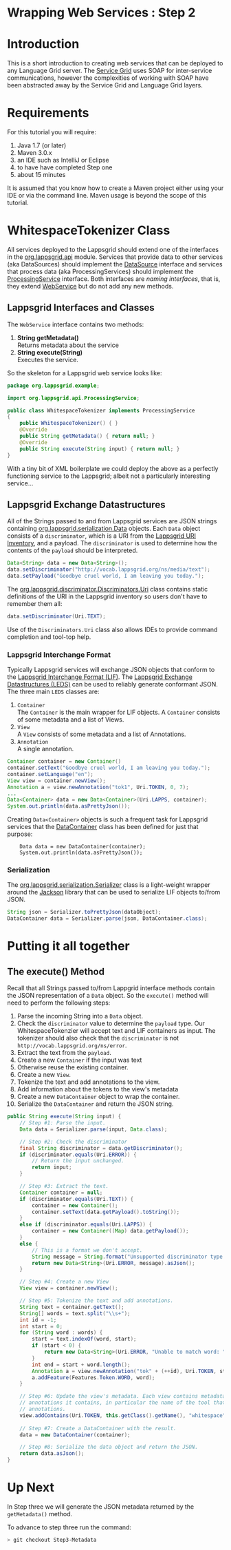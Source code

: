 Wrapping Web Services : Step 2
=====================

# Introduction

This is a short introduction to creating web services that can be deployed to
any Language Grid server.  The [Service Grid](http://servicegrid.net/en/index.html) uses
SOAP for inter-service communications, however the complexities of working with SOAP
have been abstracted away by the Service Grid and Language Grid layers.

# Requirements

For this tutorial you will require:

1. Java 1.7 (or later)
1. Maven 3.0.x
1. an IDE such as IntelliJ or Eclipse
1. to have have completed Step one
1. about 15 minutes

It is assumed that you know how to create a Maven project either using your IDE or via
the command line.  Maven usage is beyond the scope of this tutorial.

# WhitespaceTokenizer Class

All services deployed to the Lappsgrid should extend one of the interfaces in the
[org.lappsgrid.api](https://lapps.github.io/org.lappsgrid.api) module.  Services that provide
data to other services (aka DataSources) should implement the [DataSource](http://lapps.github.io/org.lappsgrid.api/index.html?org/lappsgrid/api/DataSource.html) 
interface and services that process data (aka ProcessingServices) should implement the
[ProcessingService](http://lapps.github.io/org.lappsgrid.api/index.html?org/lappsgrid/api/ProcessingService.html)
interface.  Both interfaces are *naming interfaces*, that is, they extend [WebService](http://lapps.github.io/org.lappsgrid.api/index.html?org/lappsgrid/api/WebService.html)
but do not add any new methods.

## Lappsgrid Interfaces and Classes

The `WebService` interface contains two methods:

1. **String getMetadata()**<br/>
Returns metadata about the service
1. **String execute(String)**<br/>
Executes the service.

So the skeleton for a Lappsgrid web service looks like:

```java
package org.lappsgrid.example;

import org.lappsgrid.api.ProcessingService;

public class WhitespaceTokenizer implements ProcessingService
{
	public WhitespaceTokenizer() { }
	@Override
	public String getMetadata() { return null; }
	@Override
	public String execute(String input) { return null; }
}
```

With a tiny bit of XML boilerplate we could deploy the above as a perfectly functioning
service to the Lappsgrid; albeit not a particularly interesting service...


## Lappsgrid Exchange Datastructures

All of the Strings passed to and from Lappsgrid services are JSON strings containing
[org.lappsgrid.serialization.Data](http://lapps.github.io/org.lappsgrid.serialization/index.html?org/lappsgrid/serialization/Data.html)
objects.  Each `Data` object consists of a `discriminator`, which is a URI from the
[Lappsgrid URI Inventory](http://vocab.lappsgrid.org/discriminators.html), and a payload.
The `discriminator` is used to determine how the contents of the `payload` should be
interpreted.  

```java
Data<String> data = new Data<String>();
data.setDiscriminator("http://vocab.lappsgrid.org/ns/media/text");
data.setPayload("Goodbye cruel world, I am leaving you today.");
```

The
[org.lappsgrid.discriminator.Discriminators.Uri](http://lapps.github.io/org.lappsgrid.discriminator/index.html?org/lappsgrid/discriminator/Discriminators.html) 
class contains static definitions of the URI in the Lappsgrid inventory so users don't 
have to remember them all:

```java
data.setDiscriminator(Uri.TEXT);
```

Use of the `Discriminators.Uri` class also allows IDEs to provide command completion and
tool-top help.

### Lappsgrid Interchange Format

Typically Lappsgrid services will exchange JSON objects that conform to the [Lappsgrid Interchange
Format (LIF)](http://vocab.lappsgrid.org/schema/lif-schema.json). The [Lappsgrid Exchange Datastructures (LEDS)](http://github.com/lapps/org.lappsgrid.serialization)
can be used to reliably generate conformant JSON.  The three main `LEDS` classes are:

1. `Container`<br/>
The `Container` is the main wrapper for LIF objects.  A `Container` consists of some 
metadata and a list of Views.
1. `View`<br/>
A `View` consists of some metadata and a list of Annotations.
1. `Annotation`<br/>
A single annotation.


```java
Container container = new Container()
container.setText("Goodbye cruel world, I am leaving you today.");
container.setLanguage("en");
View view = container.newView();
Annotation a = view.newAnnotation("tok1", Uri.TOKEN, 0, 7);
...
Data<Container> data = new Data<Container>(Uri.LAPPS, container);
System.out.println(data.asPrettyJson());
```

Creating `Data<Container>` objects is such a frequent task for Lappsgrid services
that the [DataContainer](http://lapps.github.io/org.lappsgrid.serialization/index.html?org/lappsgrid/serialization/DataContainer.html)
 class has been defined for just that purpose:

```
	Data data = new DataContainer(container);
	System.out.println(data.asPrettyJson());
```
### Serialization

The [org.lappsgrid.serialization.Serializer](http://lapps.github.io/org.lappsgrid.serialization/index.html?org/lappsgrid/serialization/Serializer.html)
class is a light-weight wrapper around the [Jackson](https://github.org/FasterXML/Jackson) 
library that can be used to serialize LIF objects to/from JSON.

```java
String json = Serializer.toPrettyJson(dataObject);
DataContainer data = Serializer.parse(json, DataContainer.class);
```

# Putting it all together

## The execute() Method

Recall that all Strings passed to/from Lappgrid interface methods contain the JSON
representation of a `Data` object.  So the `execute()` method will need to perform the 
following steps:

1. Parse the incoming String into a `Data` object.
1. Check the `discriminator` value to determine the `payload` type.  Our WhitespaceTokenzier
will accept text and LIF containers as input.  The tokenizer should also check that
the `discriminator` is not `http://vocab.lappsgrid.org/ns/error`.
1. Extract the text from the `payload`.
  1. Create a new `Container` if the input was text
  1. Otherwise reuse the existing container.
1. Create a new `View`.
1. Tokenize the text and add annotations to the view.
1. Add information about the tokens to the view's metadata
1. Create a new `DataContainer` object to wrap the container.
1. Serialize the `DataContainer` and return the JSON string.

```java
public String execute(String input) {
	// Step #1: Parse the input.
	Data data = Serializer.parse(input, Data.class);

	// Step #2: Check the discriminator
	final String discriminator = data.getDiscriminator();
	if (discriminator.equals(Uri.ERROR)) {
		// Return the input unchanged.
		return input;
	}

	// Step #3: Extract the text.
	Container container = null;
	if (discriminator.equals(Uri.TEXT)) {
		container = new Container();
		container.setText(data.getPayload().toString());
	}
	else if (discriminator.equals(Uri.LAPPS)) {
		container = new Container((Map) data.getPayload());
	}
	else {
		// This is a format we don't accept.
		String message = String.format("Unsupported discriminator type: %s", discriminator);
		return new Data<String>(Uri.ERROR, message).asJson();
	}

	// Step #4: Create a new View
	View view = container.newView();

	// Step #5: Tokenize the text and add annotations.
	String text = container.getText();
	String[] words = text.split("\\s+");
	int id = -1;
	int start = 0;
	for (String word : words) {
		start = text.indexOf(word, start);
		if (start < 0) {
			return new Data<String>(Uri.ERROR, "Unable to match word: " + word).asJson();
		}
		int end = start + word.length();
		Annotation a = view.newAnnotation("tok" + (++id), Uri.TOKEN, start, end);
		a.addFeature(Features.Token.WORD, word);
	}

	// Step #6: Update the view's metadata. Each view contains metadata about the
	// annotations it contains, in particular the name of the tool that produced the
	// annotations.
	view.addContains(Uri.TOKEN, this.getClass().getName(), "whitespace");
	
	// Step #7: Create a DataContainer with the result.
	data = new DataContainer(container);

	// Step #8: Serialize the data object and return the JSON.
	return data.asJson();
}
```

# Up Next

In Step three we will generate the JSON metadata returned by the `getMetadata()` method.

To advance to step three run the command:

```bash
> git checkout Step3-Metadata
```